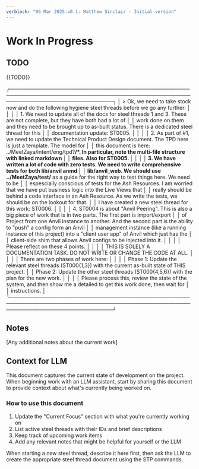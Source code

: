 ```yaml
---
verblock: "06 Mar 2025:v0.1: Matthew Sinclair - Initial version"
---
```

# Work In Progress

## TODO

{{TODO}}

╭────────────────────────────────────────────────────────────────────────────────────────────────────────────────────────────────╮
│ > Ok, we need to take stock now and do the following hygiene steel threads before we go any further:                           │
│                                                                                                                                │
│   1. We need to update all of the docs for steel threads 1 and 3. These are not complete, but they have both had a lot of      │
│   work done on them and they need to be brought up to as-bullt status. There is a dedicated steel thread for this              │
│   documentation update: ST0005.                                                                                                │
│                                                                                                                                │
│   2. As part of #1, we need to update the Technical Product Design document. The TPD here is just a template. The model for    │
│   this document is here: ../MeetZaya/intent/eng/tpd?**/*. In particular, note the multi-file structure with linked markdown    │
│   files. Also for ST0005.                                                                                                      │
│                                                                                                                                │
│   3. We have written a lot of code with zero tests. We need to write comprehensive tests for both lib/anvil anmd               │
│   lib/anvil_web. We should use ../MeetZaya/test/** as a guide for the right way to test things here. We need to be             │
│   espescially conscious of tests for the Ash Resources. I am worried that we have put business logic into the Live Views that  │
│   really should be behind a code interface in an Ash Resource. As we write the tests, we should be on the lookout for that.    │
│   I have created a new steel thread for this work: ST0006.                                                                     │
│                                                                                                                                │
│   4. ST0004 is about "Anvil Peering". This is also a big piece of work that is in two parts. The first part is import/export   │
│   of Project from one Anvil instance to another. And the second part is the ability to "push" a config form an Anvil           │
│   management instance (like a running instance of this project) into a "client user app" of Anvil which just has the           │
│   client-side shim that allows Anvil configs to be injected into it.                                                           │
│                                                                                                                                │
│   Please reflect on these 4 points.                                                                                            │
│                                                                                                                                │
│   THIS IS SOLELY A DOCUMENTATION TASK. DO NOT WRITE OR CHANGE THE CODE AT ALL.                                                 │
│                                                                                                                                │
│   There are two phases of work here:                                                                                           │
│                                                                                                                                │
│   Phase 1: Update the relevant steel threads (ST000{1,3}) with the current as-built state of THIS project.                     │
│   Phase 2: Update the other steel threads (ST000{4,5,6}) with the plan for the new work.                                       │
│                                                                                                                                │
│   Please process this, review the state of the system, and then show me a detailed to get this work done, then wait for        │
│   instructions.                                                                                                                │
╰────────────────────────────────────────────────────────────────────────────────────────────────────────────────────────────────╯

## Notes

[Any additional notes about the current work]

## Context for LLM

This document captures the current state of development on the project. When beginning work with an LLM assistant, start by sharing this document to provide context about what's currently being worked on.

### How to use this document

1. Update the "Current Focus" section with what you're currently working on
2. List active steel threads with their IDs and brief descriptions
3. Keep track of upcoming work items
4. Add any relevant notes that might be helpful for yourself or the LLM

When starting a new steel thread, describe it here first, then ask the LLM to create the appropriate steel thread document using the STP commands.
